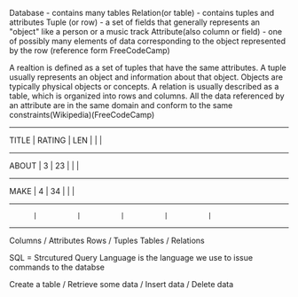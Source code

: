 Database - contains many tables
Relation(or table) - contains tuples and attributes
Tuple (or row) - a set of fields that generally represents an "object" like a person or a music track
Attribute(also column or field) -  one of possibly many elements of data corresponding to the object represented by the row
(reference form FreeCodeCamp)

A realtion is defined as a set of tuples that have the same attributes. A tuple usually represents an object and information about that object. Objects are typically physical objects or concepts. A relation is usually described as a table, which is organized into rows and columns. All the data referenced by an attribute are in the same domain and conform to the same constraints(Wikipedia)(FreeCodeCamp)

            
---------- ---------- ---------- ---------- ----------
  TITLE   |  RATING  |  LEN     |          |          |
---------- ---------- ---------- ---------- ---------- 
   ABOUT  |     3    |  23      |          |          |
---------- ---------- ---------- ---------- ---------- 
   MAKE   |     4    |  34      |          |          | 
---------- ---------- ---------- ---------- ---------- 
          |          |          |          |          |
---------- ---------- ---------- ---------- ---------- 

Columns / Attributes
Rows / Tuples
Tables / Relations
                        
SQL = Strcutured Query Language is the language we use to issue commands to the databse

Create a table / Retrieve some data / Insert data / Delete data